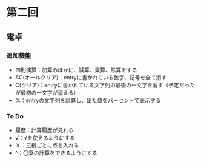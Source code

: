 # 第二回
## 電卓
### 追加機能
- 四則演算：加算のほかに、減算、乗算、除算をする
- AC(オールクリア)：entryに書かれている数字、記号を全て消す
- C(クリア)：entryに書かれている文字列の最後の一文字を消す（予定だったが最初の一文字が消える）
- %：entryの文字列を計算し、出た値をパーセントで表示する

### To Do
- 履歴：計算履歴が見れる
- √：√を使えるようにする
- ￥：三桁ごとに点を入れる
- ^：〇乗の計算をできるようにする